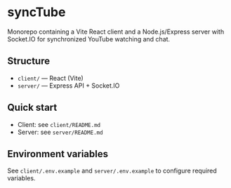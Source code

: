 # syncTube

Monorepo containing a Vite React client and a Node.js/Express server with Socket.IO for synchronized YouTube watching and chat.

## Structure

- `client/` — React (Vite)
- `server/` — Express API + Socket.IO

## Quick start

- Client: see `client/README.md`
- Server: see `server/README.md`

## Environment variables

See `client/.env.example` and `server/.env.example` to configure required variables.
